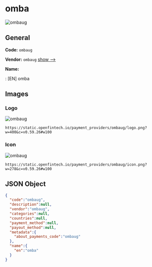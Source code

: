 
# omba 
![ombaug](https://static.openfintech.io/payment_providers/ombaug/logo.png?w=400&c=v0.59.26#w100)  

## General 
 
**Code:** `ombaug` 
 
**Vendor:** `ombaug` [show -->](/vendors/ombaug/) 
 
**Name:** 
 
:	[EN] omba 
 

## Images 

### Logo 
 
![ombaug](https://static.openfintech.io/payment_providers/ombaug/logo.png?w=400&c=v0.59.26#w100)  

```
https://static.openfintech.io/payment_providers/ombaug/logo.png?w=400&c=v0.59.26#w100
```  

### Icon 
 
![ombaug](https://static.openfintech.io/payment_providers/ombaug/icon.png?w=278&c=v0.59.26#w100)  

```
https://static.openfintech.io/payment_providers/ombaug/icon.png?w=278&c=v0.59.26#w100
```  

## JSON Object 

```json
{
  "code":"ombaug",
  "description":null,
  "vendor":"ombaug",
  "categories":null,
  "countries":null,
  "payment_method":null,
  "payout_method":null,
  "metadata":{
    "about_payments_code":"ombaug"
  },
  "name":{
    "en":"omba"
  }
}
```  
